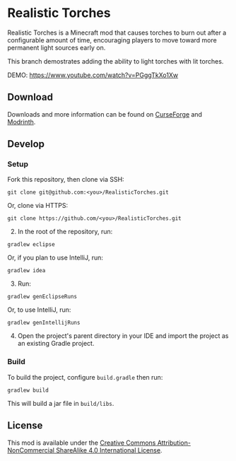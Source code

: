 # Realistic Torches

Realistic Torches is a Minecraft mod that causes torches to burn out after a configurable amount of time, encouraging players to move toward more permanent light sources early on.

This branch demostrates adding the ability to light torches with lit torches. 

DEMO: https://www.youtube.com/watch?v=PGggTkXo1Xw

## Download

Downloads and more information can be found on [CurseForge](https://www.curseforge.com/minecraft/mc-mods/realistic-torches) and [Modrinth](https://modrinth.com/mod/realistic-torches).

## Develop

### Setup

Fork this repository, then clone via SSH:
```
git clone git@github.com:<you>/RealisticTorches.git
```

Or, clone via HTTPS:
```
git clone https://github.com/<you>/RealisticTorches.git
```

2. In the root of the repository, run:
```
gradlew eclipse
```

Or, if you plan to use IntelliJ, run:
```
gradlew idea
```

3. Run:
```
gradlew genEclipseRuns
```

Or, to use IntelliJ, run:
```
gradlew genIntellijRuns
```

4. Open the project's parent directory in your IDE and import the project as an existing Gradle project.

### Build

To build the project, configure `build.gradle` then run:
```
gradlew build
```

This will build a jar file in `build/libs`.

## License

This mod is available under the [Creative Commons Attribution-NonCommercial ShareAlike 4.0 International License](https://creativecommons.org/licenses/by-nc-sa/4.0/legalcode).
